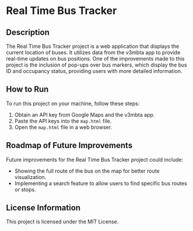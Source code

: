 # Real Time Bus Tracker

## Description
The Real Time Bus Tracker project is a web application that displays the current location of buses. It utilizes data from the v3mbta app to provide real-time updates on bus positions. One of the improvements made to this project is the inclusion of pop-ups over bus markers, which display the bus ID and occupancy status, providing users with more detailed information.

## How to Run
To run this project on your machine, follow these steps:
1. Obtain an API key from Google Maps and the v3mbta app.
2. Paste the API keys into the `map.html` file.
3. Open the `map.html` file in a web browser.

## Roadmap of Future Improvements
Future improvements for the Real Time Bus Tracker project could include:
- Showing the full route of the bus on the map for better route visualization.
- Implementing a search feature to allow users to find specific bus routes or stops.

## License Information
This project is licensed under the MIT License.
